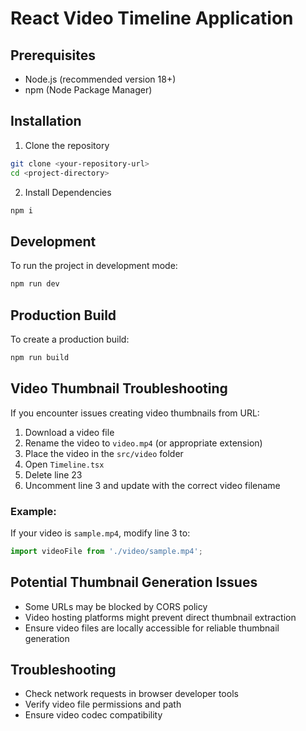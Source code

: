 # React Video Timeline Application

## Prerequisites

- Node.js (recommended version 18+)
- npm (Node Package Manager)

## Installation

1. Clone the repository

```bash
git clone <your-repository-url>
cd <project-directory>
```

2. Install Dependencies

```bash
npm i
```

## Development

To run the project in development mode:

```bash
npm run dev
```

## Production Build

To create a production build:

```bash
npm run build
```

## Video Thumbnail Troubleshooting

If you encounter issues creating video thumbnails from URL:

1. Download a video file
2. Rename the video to `video.mp4` (or appropriate extension)
3. Place the video in the `src/video` folder
4. Open `Timeline.tsx`
5. Delete line 23
6. Uncomment line 3 and update with the correct video filename

### Example:

If your video is `sample.mp4`, modify line 3 to:

```typescript
import videoFile from './video/sample.mp4';
```

## Potential Thumbnail Generation Issues

- Some URLs may be blocked by CORS policy
- Video hosting platforms might prevent direct thumbnail extraction
- Ensure video files are locally accessible for reliable thumbnail generation

## Troubleshooting

- Check network requests in browser developer tools
- Verify video file permissions and path
- Ensure video codec compatibility
